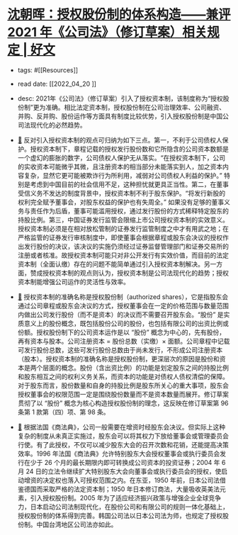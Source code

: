 # [沈朝晖：授权股份制的体系构造——兼评 2021 年《公司法》（修订草案）相关规定 | 好文](https://mp.weixin.qq.com/s?__biz=Mzg2NjIxMzEwMg==&mid=2247498103&idx=1&sn=dad7401cc11c33ebd97e87065a76cb69&chksm=ce4cf4f6f93b7de0fa4ef6165d8855d7a14e4737e55663d1acf9f666b2640fff6a30594ab116#rd) 
- tags: #[[Resources]] 
- read date: [[2022_04_20  ]]
- desc: 2021年《公司法》（修订草案）引入了授权资本制，该制度称为“授权股份制”更为准确。相比法定资本制，授权股份制在公司治理效率、公司融资、并购、反并购、股份运作等方面具有制度比较优势，引入授权股份制是中国公司法现代化的必然趋势。
- [📌](<http://localhost:7026/reading/8?title=沈朝晖：授权股份制的体系构造——兼评 2021 年《公司法》（修订草案）相关规定 - 好文#id=1650440260664>)  反对引入授权资本制的观点可归纳为如下三点。第一，不利于公司债权人保护。授权资本制下，章程记载的授权发行股份数和它所隐含的公司资本数额是一个虚幻的膨胀的数字，公司债权人保护无从落实。“在授权资本制下，公司的实收资本可能微乎其微，且注册资本的相当部分未能落实到人，加之资本内容复杂，显然它更可能被欺诈行为所利用，减弱对公司债权人利益的保护。” 特别是考虑到中国目前的社会信用不足，这种担忧就更具正当性。第二，在董事受信义务不发达的制度背景中，授权资本制不利于股东保护。“将发行新股的权利完全赋予董事会，对股东权益的保护也有失周全。” 如果没有足够的董事义务与责任作为后盾，董事可能滥用授权，通过发行股份的方式稀释特定股东的持股比例。第三，中国证券发行监管会限缩上市公司授权资本制的实效意义。授权资本制必须是在相对放松管制的证券发行监管制度之中才有用武之地；在严格监管的证券发行审核制度中，即使董事会根据章程或股东会决议的授权作出发行股份的决议，该决议的实施仍须经过证券监督管理部门和证券交易所的注册或者核准。故授权资本制可能只对非公开发行有实效价值，而目前的法定资本制（全面认缴）存在的问题不能简单通过引入授权资本制解决。另一方面，赞成授权资本制的观点则认为，授权资本制是公司法现代化的趋势；授权资本制能增强公司运作的灵活性与效率。

- [📌](<http://localhost:7026/reading/8?title=沈朝晖：授权股份制的体系构造——兼评 2021 年《公司法》（修订草案）相关规定 - 好文#id=1650440316253>)  授权资本制的准确名称是授权股份制（authorized shares），它是指股东会通过公司章程或股东会决议的方式，授权董事会在一定的价格范围与数量范围内做出公司发行股份（而不是资本）的决议而不需要召开股东会。“股份” 是实质意义上的股份概念，既包括股份公司的股份，也包括有限公司的出资比例或份额。授权股份制下的公司资本运作是以 “股份” 概念为中心的，先有股份，再有资本与股本。公司注册资本 = 股份总数（实缴）× 面额。公司章程中记载可发行股份总数，这些可发行股份总数由于尚未发行，不形成公司注册资本（股本）。授权资本制的准确名称是授权股份制，更深层次的原因是股份和资本是两个层面的概念。股份（含出资比例）的功能是划定股东之间的持股比例和股东相互之间的权利义务关系，而资本的功能是对债权人债权清偿的保障。对于股东而言，股份数量和自身的持股比例是股东所关心的重大事项，股东会授权董事会的权限范围一定是围绕股份数量而不是资本数量而展开。修订草案贯彻了以 “股份” 概念为核心构造授权股份制的理念，这反映在修订草案第 96 条第 1 款第（四）项、第 98 条。

- [📌](<http://localhost:7026/reading/8?title=沈朝晖：授权股份制的体系构造——兼评 2021 年《公司法》（修订草案）相关规定 - 好文#id=1650441344392>)  根据法国《商法典》，公司一般需要在增资时经股东会决议。但实际上这种复杂的制度从未真正实施过，股东会可以将其权力下放给董事会或管理委员会行使。有了此授权，不仅可以减少股东大会的召开次数和花销，还能提高决策效率。1996 年法国《商法典》允许特别股东大会授权董事会或执行委员会发行在少于 26 个月的最长期限内即可转换成公司资本的投资证券；2004 年 6 月 24 日的立法令继续扩大特别股东大会向董事会或执行委员会的授权，使启动增资的决定权也落入可授权范围之内。在东亚，1950 年前，日本公司法借鉴德国而采取严格的法定资本制；1950 年日本修订商法，大量吸收英美法元素，引入授权股份制。2005 年为了适应经济振兴政策与增强企业全球竞争力，日本启动公司法制现代化，在股份公司和有限公司的规则一体化基础上，授权股份制的体系得到完善。韩国公司法以日本公司法为师，也规定了授权股份制。中国台湾地区公司法亦如此。

